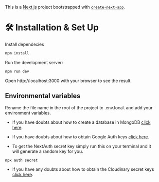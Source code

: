 This is a [Next.js](https://nextjs.org/) project bootstrapped with [`create-next-app`](https://github.com/vercel/next.js/tree/canary/packages/create-next-app).

# 🛠 Installation & Set Up

Install dependecies

```bash
npm install
```

Run the development server:

```bash
npm run dev
```

Open http://localhost:3000 with your browser to see the result.

## Environmental variables

Rename the file name in the root of the project to .env.local. and add your environment variables.

- If you have doubts about how to create a database in MongoDB [click here](https://www.mongodb.com/resources/products/fundamentals/create-database).
  
- If you have doubts about how to obtain Google Auth keys [click here](https://developers.google.com/identity/protocols/oauth2).

- To get the NextAuth secret key simply run this on your terminal and it will generate a random key for you.

```bash
npx auth secret
```

- If you have any doubts about how to obtain the Cloudinary secret keys [click here](https://cloudinary.com/documentation/cloudinary_credentials_tutorial).
